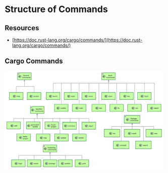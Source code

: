 # Structure of Commands

## Resources

- [https://doc.rust-lang.org/cargo/commands/](https://doc.rust-lang.org/cargo/commands/)

## Cargo Commands

![Structure of Cargo Commands](images/StructureCargoCommands.svg)

